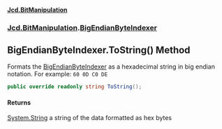 #### [Jcd.BitManipulation](index.md 'index')

### [Jcd.BitManipulation](Jcd.BitManipulation.md 'Jcd.BitManipulation').[BigEndianByteIndexer](Jcd.BitManipulation.BigEndianByteIndexer.md 'Jcd.BitManipulation.BigEndianByteIndexer')

## BigEndianByteIndexer.ToString() Method

Formats the
[BigEndianByteIndexer](Jcd.BitManipulation.BigEndianByteIndexer.md 'Jcd.BitManipulation.BigEndianByteIndexer')
as a hexadecimal string in big endian notation.
For example: `60 0D C0 DE`

```csharp
public override readonly string ToString();
```

#### Returns

[System.String](https://docs.microsoft.com/en-us/dotnet/api/System.String 'System.String')
a string of the data formatted as hex bytes